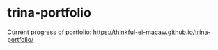 # trina-portfolio

Current progress of portfolio: https://thinkful-ei-macaw.github.io/trina-portfolio/
